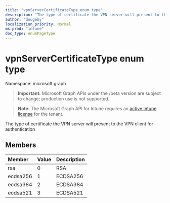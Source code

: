 ```yaml
---
title: "vpnServerCertificateType enum type"
description: "The type of certificate the VPN server will present to the VPN client for authentication"
author: "dougeby"
localization_priority: Normal
ms.prod: "intune"
doc_type: enumPageType
---
```


# vpnServerCertificateType enum type

Namespace: microsoft.graph

> **Important:** Microsoft Graph APIs under the /beta version are subject to change; production use is not supported.

> **Note:** The Microsoft Graph API for Intune requires an [active Intune license](https://go.microsoft.com/fwlink/?linkid=839381) for the tenant.

The type of certificate the VPN server will present to the VPN client for authentication

## Members
|Member|Value|Description|
|:---|:---|:---|
|rsa|0|RSA|
|ecdsa256|1|ECDSA256|
|ecdsa384|2|ECDSA384|
|ecdsa521|3|ECDSA521|






